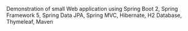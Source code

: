 Demonstration of small Web application using Spring Boot 2,
Spring Framework 5,
Spring Data JPA,
Spring MVC,
Hibernate,
H2 Database,
Thymeleaf,
Maven
